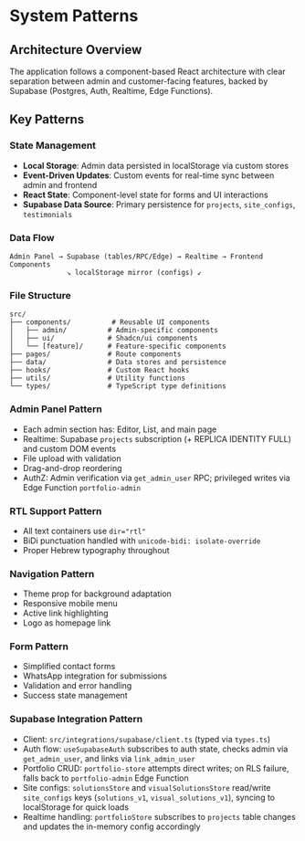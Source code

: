# System Patterns

## Architecture Overview
The application follows a component-based React architecture with clear separation between admin and customer-facing features, backed by Supabase (Postgres, Auth, Realtime, Edge Functions).

## Key Patterns

### State Management
- **Local Storage**: Admin data persisted in localStorage via custom stores
- **Event-Driven Updates**: Custom events for real-time sync between admin and frontend
- **React State**: Component-level state for forms and UI interactions
- **Supabase Data Source**: Primary persistence for `projects`, `site_configs`, `testimonials`

### Data Flow
```
Admin Panel → Supabase (tables/RPC/Edge) → Realtime → Frontend Components
              ↘ localStorage mirror (configs) ↙
```

### File Structure
```
src/
├── components/          # Reusable UI components
│   ├── admin/          # Admin-specific components
│   ├── ui/             # Shadcn/ui components
│   └── [feature]/      # Feature-specific components
├── pages/              # Route components
├── data/               # Data stores and persistence
├── hooks/              # Custom React hooks
├── utils/              # Utility functions
└── types/              # TypeScript type definitions
```

### Admin Panel Pattern
- Each admin section has: Editor, List, and main page
- Realtime: Supabase `projects` subscription (+ REPLICA IDENTITY FULL) and custom DOM events
- File upload with validation
- Drag-and-drop reordering
- AuthZ: Admin verification via `get_admin_user` RPC; privileged writes via Edge Function `portfolio-admin`

### RTL Support Pattern
- All text containers use `dir="rtl"`
- BiDi punctuation handled with `unicode-bidi: isolate-override`
- Proper Hebrew typography throughout

### Navigation Pattern
- Theme prop for background adaptation
- Responsive mobile menu
- Active link highlighting
- Logo as homepage link

### Form Pattern
- Simplified contact forms
- WhatsApp integration for submissions
- Validation and error handling
- Success state management

### Supabase Integration Pattern
- Client: `src/integrations/supabase/client.ts` (typed via `types.ts`)
- Auth flow: `useSupabaseAuth` subscribes to auth state, checks admin via `get_admin_user`, and links via `link_admin_user`
- Portfolio CRUD: `portfolio-store` attempts direct writes; on RLS failure, falls back to `portfolio-admin` Edge Function
- Site configs: `solutionsStore` and `visualSolutionsStore` read/write `site_configs` keys (`solutions_v1`, `visual_solutions_v1`), syncing to localStorage for quick loads
- Realtime handling: `portfolioStore` subscribes to `projects` table changes and updates the in-memory config accordingly
